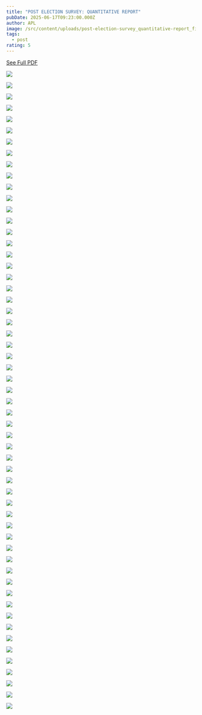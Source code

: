 ```yaml
---
title: "POST ELECTION SURVEY: QUANTITATIVE REPORT"
pubDate: 2025-06-17T09:23:00.000Z
author: APL
image: /src/content/uploads/post-election-survey_quantitative-report_final-draft_page-0001.jpg
tags:
  - post
rating: 5
---
```

[See Full PDF](https://www.dropbox.com/scl/fi/hhjeq16i6paitcr7bvl5o/Post-Election-Survey_Quantitative-Report_Final-Draft.pdf?rlkey=k69sbgpxpptoi31j9c9kn4w3z&st=sr4vifgc&dl=0)

![](/src/content/uploads/post-election-survey_quantitative-report_final-draft_page-0002.jpg)

![](/src/content/uploads/post-election-survey_quantitative-report_final-draft_page-0003.jpg)

![](/src/content/uploads/post-election-survey_quantitative-report_final-draft_page-0004.jpg)

![](/src/content/uploads/post-election-survey_quantitative-report_final-draft_page-0005.jpg)

![](/src/content/uploads/post-election-survey_quantitative-report_final-draft_page-0006.jpg)

![](/src/content/uploads/post-election-survey_quantitative-report_final-draft_page-0007.jpg)

![](/src/content/uploads/post-election-survey_quantitative-report_final-draft_page-0008.jpg)

![](/src/content/uploads/post-election-survey_quantitative-report_final-draft_page-0009.jpg)

![](/src/content/uploads/post-election-survey_quantitative-report_final-draft_page-0010.jpg)

![](/src/content/uploads/post-election-survey_quantitative-report_final-draft_page-0011.jpg)

![](/src/content/uploads/post-election-survey_quantitative-report_final-draft_page-0012.jpg)

![](/src/content/uploads/post-election-survey_quantitative-report_final-draft_page-0013.jpg)

![](/src/content/uploads/post-election-survey_quantitative-report_final-draft_page-0014.jpg)

![](/src/content/uploads/post-election-survey_quantitative-report_final-draft_page-0015.jpg)

![](/src/content/uploads/post-election-survey_quantitative-report_final-draft_page-0016.jpg)

![](/src/content/uploads/post-election-survey_quantitative-report_final-draft_page-0017.jpg)

![](/src/content/uploads/post-election-survey_quantitative-report_final-draft_page-0018.jpg)

![](/src/content/uploads/post-election-survey_quantitative-report_final-draft_page-0019.jpg)

![](/src/content/uploads/post-election-survey_quantitative-report_final-draft_page-0020.jpg)

![](/src/content/uploads/post-election-survey_quantitative-report_final-draft_page-0021.jpg)

![](/src/content/uploads/post-election-survey_quantitative-report_final-draft_page-0022.jpg)

![](/src/content/uploads/post-election-survey_quantitative-report_final-draft_page-0023.jpg)

![](/src/content/uploads/post-election-survey_quantitative-report_final-draft_page-0024.jpg)

![](/src/content/uploads/post-election-survey_quantitative-report_final-draft_page-0025.jpg)

![](/src/content/uploads/post-election-survey_quantitative-report_final-draft_page-0026.jpg)

![](/src/content/uploads/post-election-survey_quantitative-report_final-draft_page-0027.jpg)

![](/src/content/uploads/post-election-survey_quantitative-report_final-draft_page-0028.jpg)

![](/src/content/uploads/post-election-survey_quantitative-report_final-draft_page-0029.jpg)

![](/src/content/uploads/post-election-survey_quantitative-report_final-draft_page-0030.jpg)

![](/src/content/uploads/post-election-survey_quantitative-report_final-draft_page-0031.jpg)

![](/src/content/uploads/post-election-survey_quantitative-report_final-draft_page-0032.jpg)

![](/src/content/uploads/post-election-survey_quantitative-report_final-draft_page-0033.jpg)

![](/src/content/uploads/post-election-survey_quantitative-report_final-draft_page-0034.jpg)

![](/src/content/uploads/post-election-survey_quantitative-report_final-draft_page-0035.jpg)

![](/src/content/uploads/post-election-survey_quantitative-report_final-draft_page-0036.jpg)

![](/src/content/uploads/post-election-survey_quantitative-report_final-draft_page-0037.jpg)

![](/src/content/uploads/post-election-survey_quantitative-report_final-draft_page-0038.jpg)

![](/src/content/uploads/post-election-survey_quantitative-report_final-draft_page-0039.jpg)

![](/src/content/uploads/post-election-survey_quantitative-report_final-draft_page-0040.jpg)

![](/src/content/uploads/post-election-survey_quantitative-report_final-draft_page-0041.jpg)

![](/src/content/uploads/post-election-survey_quantitative-report_final-draft_page-0042.jpg)

![](/src/content/uploads/post-election-survey_quantitative-report_final-draft_page-0043.jpg)

![](/src/content/uploads/post-election-survey_quantitative-report_final-draft_page-0044.jpg)

![](/src/content/uploads/post-election-survey_quantitative-report_final-draft_page-0045.jpg)

![](/src/content/uploads/post-election-survey_quantitative-report_final-draft_page-0046.jpg)

![](/src/content/uploads/post-election-survey_quantitative-report_final-draft_page-0047.jpg)

![](/src/content/uploads/post-election-survey_quantitative-report_final-draft_page-0048.jpg)

![](/src/content/uploads/post-election-survey_quantitative-report_final-draft_page-0049.jpg)

![](/src/content/uploads/post-election-survey_quantitative-report_final-draft_page-0050.jpg)

![](/src/content/uploads/post-election-survey_quantitative-report_final-draft_page-0051.jpg)

![](/src/content/uploads/post-election-survey_quantitative-report_final-draft_page-0052.jpg)

![](/src/content/uploads/post-election-survey_quantitative-report_final-draft_page-0053.jpg)

![](/src/content/uploads/post-election-survey_quantitative-report_final-draft_page-0054.jpg)

![](/src/content/uploads/post-election-survey_quantitative-report_final-draft_page-0055.jpg)

![](/src/content/uploads/post-election-survey_quantitative-report_final-draft_page-0056.jpg)

![](/src/content/uploads/post-election-survey_quantitative-report_final-draft_page-0057.jpg)

![](/src/content/uploads/post-election-survey_quantitative-report_final-draft_page-0058.jpg)
